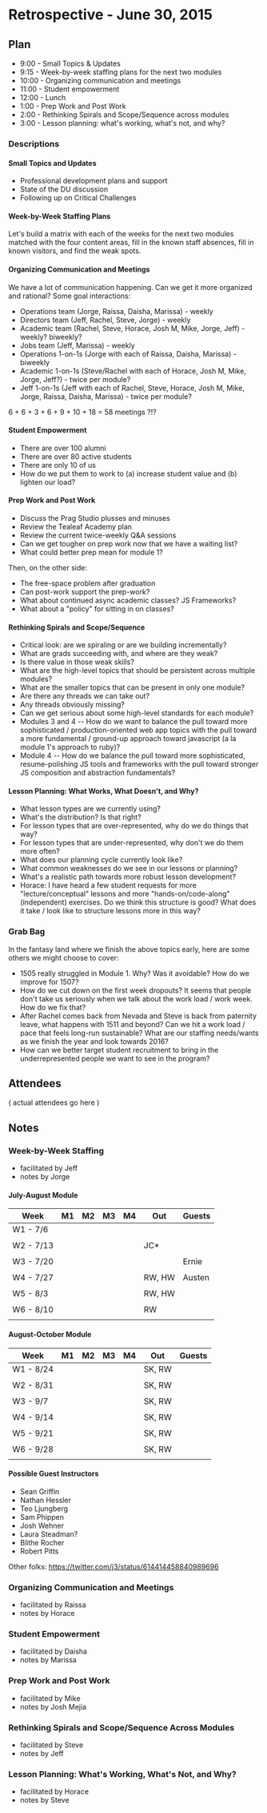 # Retrospective - June 30, 2015

## Plan

* 9:00 - Small Topics & Updates
* 9:15 - Week-by-week staffing plans for the next two modules
* 10:00 - Organizing communication and meetings
* 11:00 - Student empowerment
* 12:00 - Lunch
* 1:00 - Prep Work and Post Work
* 2:00 - Rethinking Spirals and Scope/Sequence across modules
* 3:00 - Lesson planning: what's working, what's not, and why?

### Descriptions

#### Small Topics and Updates

* Professional development plans and support
* State of the DU discussion
* Following up on Critical Challenges

#### Week-by-Week Staffing Plans

Let's build a matrix with each of the weeks for the next two modules matched with the four content areas, fill in the
known staff absences, fill in known visitors, and find the weak spots.

#### Organizing Communication and Meetings

We have a lot of communication happening. Can we get it more organized and rational? Some goal interactions:

* Operations team (Jorge, Raissa, Daisha, Marissa) - weekly
* Directors team (Jeff, Rachel, Steve, Jorge) - weekly
* Academic team (Rachel, Steve, Horace, Josh M, Mike, Jorge, Jeff) - weekly? biweekly?
* Jobs team (Jeff, Marissa) - weekly
* Operations 1-on-1s (Jorge with each of Raissa, Daisha, Marissa) - biweekly
* Academic 1-on-1s (Steve/Rachel with each of Horace, Josh M, Mike, Jorge, Jeff?) - twice per module?
* Jeff 1-on-1s (Jeff with each of Rachel, Steve, Horace, Josh M, Mike, Jorge, Raissa, Daisha, Marissa) - twice per module?

6 + 6 + 3 + 6 + 9 + 10 + 18 = 58 meetings ?!?

#### Student Empowerment

* There are over 100 alumni
* There are over 80 active students
* There are only 10 of us
* How do we put them to work to (a) increase student value and (b) lighten our load?

#### Prep Work and Post Work

* Discuss the Prag Studio plusses and minuses
* Review the Tealeaf Academy plan
* Review the current twice-weekly Q&A sessions
* Can we get tougher on prep work now that we have a waiting list?
* What could better prep mean for module 1?

Then, on the other side:

* The free-space problem after graduation
* Can post-work support the prep-work?
* What about continued async academic classes? JS Frameworks?
* What about a "policy" for sitting in on classes?

#### Rethinking Spirals and Scope/Sequence

* Critical look: are we spiraling or are we building incrementally?
* What are grads succeeding with, and where are they weak?
* Is there value in those weak skills?
* What are the high-level topics that should be persistent across multiple modules?
* What are the smaller topics that can be present in only one module?
* Are there any threads we can take out?
* Any threads obviously missing?
* Can we get serious about some high-level standards for each module?
* Modules 3 and 4 -- How do we want to balance the pull toward more sophisticated / production-oriented
  web app topics with the pull toward a more fundamental / ground-up approach toward javascript (a la module 1's approach to ruby)?
* Module 4 -- How do we balance the pull toward more sophisticated, resume-polishing JS tools and frameworks
  with the pull toward stronger JS composition and abstraction fundamentals?

#### Lesson Planning: What Works, What Doesn't, and Why?

* What lesson types are we currently using?
* What's the distribution? Is that right?
* For lesson types that are over-represented, why do we do things that way?
* For lesson types that are under-represented, why don't we do them more often?
* What does our planning cycle currently look like?
* What common weaknesses do we see in our lessons or planning?
* What's a realistic path towards more robust lesson development?
* Horace: I have heard a few student requests for more "lecture/conceptual" lessons and more
  "hands-on/code-along" (independent) exercises. Do we think this structure is good? What does
  it take / look like to structure lessons more in this way?

### Grab Bag

In the fantasy land where we finish the above topics early, here are some others we might choose to cover:

* 1505 really struggled in Module 1. Why? Was it avoidable? How do we improve for 1507?
* How do we cut down on the first week dropouts? It seems that people don't take us seriously when we talk about the
work load / work week. How do we fix that?
* After Rachel comes back from Nevada and Steve is back from paternity leave, what happens with 1511 and beyond? Can
we hit a work load / pace that feels long-run sustainable? What are our staffing needs/wants as we finish the year and
look towards 2016?
* How can we better target student recruitment to bring in the underrepresented people we want to see in the program?

## Attendees

( actual attendees go here )

## Notes

### Week-by-Week Staffing

* facilitated by Jeff
* notes by Jorge

#### July-August Module

|  Week			|  M1	|  M2	|  M3	|  M4	|  Out	|  Guests	|
|---			|---	|---	|---	|---	|---	|---	    |
|  W1 - 7/6     |   	|   	|   	|   	|   	|   	|
|   			|   	|   	|   	|   	|   	|   	|
|  W2 - 7/13	|   	|   	|   	|   	|JC* 	|   	|
|   			|   	|   	|   	|   	|   	|   	|
|  W3 - 7/20	|   	|   	|   	|   	|   	|Ernie 	|
|   			|   	|   	|   	|   	|   	|   	|
|  W4 - 7/27	|   	|   	|   	|   	|RW, HW	|Austen |
|   			|   	|   	|   	|   	|   	|   	|
|  W5 - 8/3 	|   	|   	|   	|   	|RW, HW	|   	|
|   			|   	|   	|   	|   	|   	|   	|
|  W6 - 8/10	|   	|   	|   	|   	|RW   	|   	|
|   			|   	|   	|   	|   	|   	|   	|

#### August-October Module

|  Week			|  M1	|  M2	|  M3	|  M4	|  Out	|  Guests	|
|---			|---	|---	|---	|---	|---	|---	    |
|  W1 - 8/24    |   	|   	|   	|   	|SK, RW	|   	|
|   			|   	|   	|   	|   	|   	|   	|
|  W2 - 8/31	|   	|   	|   	|   	|SK, RW	|   	|
|   			|   	|   	|   	|   	|   	|   	|
|  W3 - 9/7 	|   	|   	|   	|   	|SK, RW	|   	|
|   			|   	|   	|   	|   	|   	|   	|
|  W4 - 9/14	|   	|   	|   	|   	|SK, RW	|   	|
|   			|   	|   	|   	|   	|   	|   	|
|  W5 - 9/21	|   	|   	|   	|   	|SK, RW	|   	|
|   			|   	|   	|   	|   	|   	|   	|
|  W6 - 9/28	|   	|   	|   	|   	|SK, RW	|   	|
|   			|   	|   	|   	|   	|   	|   	|

#### Possible Guest Instructors

* Sean Griffin
* Nathan Hessler
* Teo Ljungberg
* Sam Phippen
* Josh Wehner
* Laura Steadman?
* Blithe Rocher
* Robert Pitts

Other folks: https://twitter.com/j3/status/614414458840989696

### Organizing Communication and Meetings

* facilitated by Raissa
* notes by Horace

### Student Empowerment

* facilitated by Daisha
* notes by Marissa

### Prep Work and Post Work

* facilitated by Mike
* notes by Josh Mejia

### Rethinking Spirals and Scope/Sequence Across Modules

* facilitated by Steve
* notes by Jeff

### Lesson Planning: What's Working, What's Not, and Why?

* facilitated by Horace
* notes by Steve
